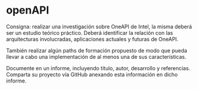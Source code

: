 # openAPI

Consigna: realizar una investigación sobre OneAPI de Intel, la misma deberá ser un estudio teórico práctico. Deberá identificar la relación con las arquitecturas involucradas, aplicaciones actuales y futuras de OneAPI.

También realizar algún paths de formación propuesto de modo que pueda llevar a cabo una implementación de al menos una de sus características. 

Documente en un informe, incluyendo título, autor, desarrollo y referencias. Comparta su proyecto vía GitHub anexando esta información en dicho informe.
